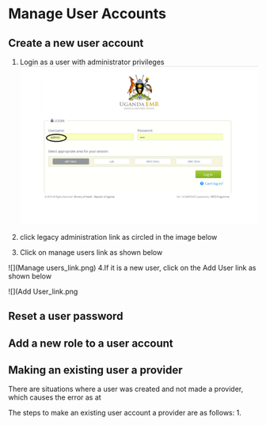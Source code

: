# Manage User Accounts
## Create a new user account
1. Login as a user with administrator privileges
![](Log_in_as_Admin.png) 

2. click legacy administration link as circled in the image below



3. Click on manage users link as shown below

![](Manage users_link.png)
4.If it is a new user, click on the Add User link as shown below

![](Add User_link.png






## Reset a user password
## Add a new role to a user account 
## Making an existing user a provider
There are situations where a user was created and not made a provider, which causes the error as at 

The steps to make an existing user account a provider are as follows:
1. 
